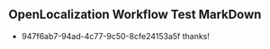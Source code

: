 ## OpenLocalization Workflow Test MarkDown
* 947f6ab7-94ad-4c77-9c50-8cfe24153a5f thanks!

<!--HONumber=Jul16_HO3-->


